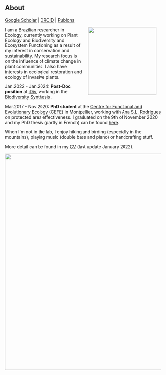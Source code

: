 ## About
[Google Scholar](https://scholar.google.com/)  \|  [ORCID](https://orcid.org/0000-0002-6766-3904)  \|  [Publons](https://publons.com/researcher/1910318/daniela-hoss/)

<img style="padding: 0 15px; float: right;" src="https://hossdaniela.github.io/Daniela Hoss git.jpeg" align="right" width="220">
                                      

I am a Brazilian researcher in Ecology, currently working on Plant Ecology and Biodiversity and Ecosystem Functioning as a result of my interest in conservation and sustainability. My research focus is on the influence of climate change in plant communities. I also have interests in ecological restoration and ecology of invasive plants.


Jan.2022 - Jan.2024: **Post-Doc position** at [iDiv](https://www.idiv.de/en/sdiv.html), working in the [Biodiversity Synthesis](https://www.idiv.de/en/groups-and-people/core-groups/synthesis.html) .

Mar.2017 - Nov.2020: **PhD student** at the [Centre for Functional and Evolutionary Ecology (CEFE)](https://www.cefe.cnrs.fr/en/) in Montpellier, working with [Ana S.L. Rodrigues](https://www.cefe.cnrs.fr/fr/recherche/bc/dpb/862-c/228-ana-rodrigues) on protected area effectiveness. I graduated on the 9th of November 2020 and my PhD thesis (partly in French) can be found [here](http://theses.fr/2020MONTG019/document).

When I'm not in the lab, I enjoy hiking and birding (especially in the mountains), playing music (double bass and piano) or handcrafting stuff.

More detail can be found in my [CV](/CV.pdf) (last update January 2022).



 <img src="https://hossdaniela.github.io/XXXX.JPG"  align="center" width="700">
